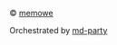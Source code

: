 &copy; [memowe][mgh]

Orchestrated by [md-party][mdp]

[mgh]: https://github.com/memowe
[mdp]: https://github.com/memowe/md-party

